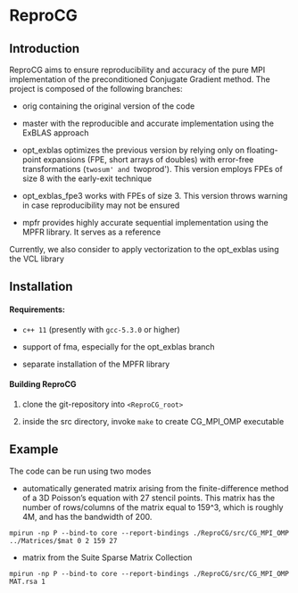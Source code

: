 # ReproCG

## Introduction

ReproCG aims to ensure reproducibility and accuracy of the pure MPI implementation of the preconditioned Conjugate Gradient method. The project is composed of the following branches:
- orig containing the original version of the code

- master with the reproducible and accurate implementation using the ExBLAS approach

- opt_exblas optimizes the previous version by relying only on floating-point expansions (FPE, short arrays of doubles) with error-free transformations (`twosum' and `twoprod'). This version employs FPEs of size 8 with the early-exit technique

- opt_exblas_fpe3 works with FPEs of size 3. This version throws warning in case reproducibility may not be ensured

- mpfr provides highly accurate sequential implementation using the MPFR library. It serves as a reference

Currently, we also consider to apply vectorization to the opt_exblas using the VCL library

## Installation

#### Requirements:
- `c++ 11` (presently with `gcc-5.3.0` or higher)

- support of fma, especially for the opt_exblas branch

- separate installation of the MPFR library

#### Building ReproCG

1. clone the git-repository into `<ReproCG_root>`

2. inside the src directory, invoke `make` to create CG_MPI_OMP executable

## Example
The code can be run using two modes
- automatically generated matrix arising from the finite-difference method of a 3D Poisson’s equation with 27 stencil points. This matrix has the number of rows/columns of the matrix equal to 159^3, which is roughly 4M, and has the bandwidth of 200.

`mpirun -np P --bind-to core --report-bindings ./ReproCG/src/CG_MPI_OMP ../Matrices/$mat 0 2 159 27`

- matrix from the Suite Sparse Matrix Collection

`mpirun -np P --bind-to core --report-bindings ./ReproCG/src/CG_MPI_OMP MAT.rsa 1`
 
